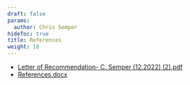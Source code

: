 ```yaml
---
draft: false
params:
  author: Chris Semper 
hideToc: true
title: References 
weight: 10
---
```


- [Letter of Recommendation- C. Semper (12.2022) (2).pdf](https://killakam3084.github.io/semper/assets/2-dropdowns/professional/3-references/Letter%20of%20Recommendation-%20C.%20Semper%20(12.2022)%20(2).pdf)
- [References.docx](https://killakam3084.github.io/semper/assets/2-dropdowns/professional/3-references/References.docx)